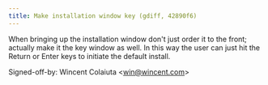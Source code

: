 ```yaml
---
title: Make installation window key (gdiff, 42890f6)
---
```


When bringing up the installation window don't just order it to the front; actually make it the key window as well. In this way the user can just hit the Return or Enter keys to initiate the default install.

Signed-off-by: Wincent Colaiuta &lt;win@wincent.com&gt;

